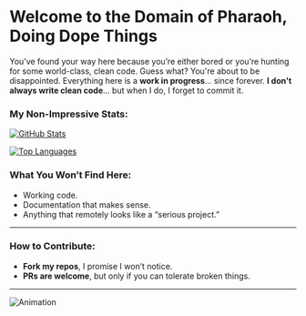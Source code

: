 # Welcome to the **Domain of Pharaoh, Doing Dope Things**
You’ve found your way here because you’re either bored or you’re hunting for some world-class, clean code. Guess what? You're about to be disappointed. Everything here is a **work in progress**... since forever. **I don't always write clean code**… but when I do, I forget to commit it.

### My **Non-Impressive** Stats:
[![GitHub Stats](https://github-readme-stats.vercel.app/api?username=yourusername&show_icons=true&hide_title=true&count_private=true&hide=prs&theme=radical)](https://github.com/yourusername)

[![Top Languages](https://github-readme-stats.vercel.app/api/top-langs/?username=yourusername&langs_count=5&theme=radical)](https://github.com/yourusername)

### What You Won’t Find Here:
- Working code.
- Documentation that makes sense.
- Anything that remotely looks like a “serious project.”

---

### How to Contribute:
- **Fork my repos**, I promise I won’t notice.
- **PRs are welcome**, but only if you can tolerate broken things.

---
![Animation](https://github.com/Ph4r0h/Ph4r0h/blob/main/dust.gif)
